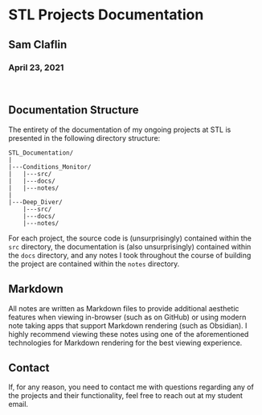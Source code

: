 # STL Projects Documentation
## Sam Claflin
### April 23, 2021
<br>

## Documentation Structure
The entirety of the documentation of my ongoing projects at STL is presented in the following directory structure:
```
STL_Documentation/
|
|---Conditions_Monitor/
|	|---src/
|	|---docs/
|	|---notes/
|
|---Deep_Diver/
	|---src/
	|---docs/
	|---notes/
```
For each project, the source code is (unsurprisingly) contained within the `src` directory, the documentation is (also unsurprisingly) contained within the `docs` directory, and any notes I took throughout the course of building the project are contained within the `notes` directory.
<br>

## Markdown
All notes are written as Markdown files to provide additional aesthetic features when viewing in-browser (such as on GitHub) or using modern note taking apps that support Markdown rendering (such as Obsidian). I highly recommend viewing these notes using one of the aforementioned technologies for Markdown rendering for the best viewing experience.
<br>

## Contact
If, for any reason, you need to contact me with questions regarding any of the projects and their functionality, feel free to reach out at my student email.
